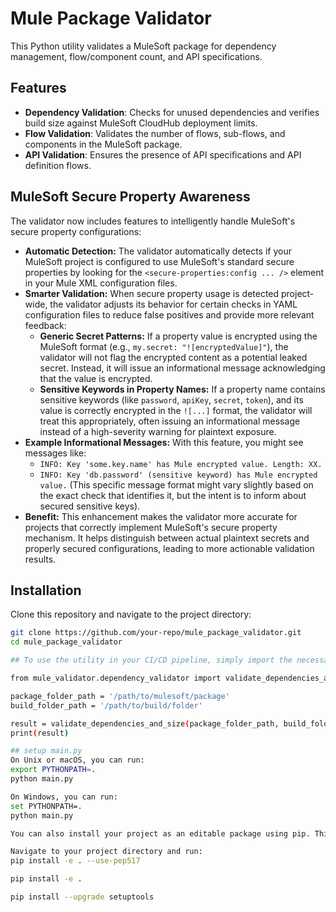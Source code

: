 # Mule Package Validator

This Python utility validates a MuleSoft package for dependency management, flow/component count, and API specifications.

## Features

- **Dependency Validation**: Checks for unused dependencies and verifies build size against MuleSoft CloudHub deployment limits.
- **Flow Validation**: Validates the number of flows, sub-flows, and components in the MuleSoft package.
- **API Validation**: Ensures the presence of API specifications and API definition flows.

## MuleSoft Secure Property Awareness

The validator now includes features to intelligently handle MuleSoft's secure property configurations:

-   **Automatic Detection:** The validator automatically detects if your MuleSoft project is configured to use MuleSoft's standard secure properties by looking for the `<secure-properties:config ... />` element in your Mule XML configuration files.
-   **Smarter Validation:** When secure property usage is detected project-wide, the validator adjusts its behavior for certain checks in YAML configuration files to reduce false positives and provide more relevant feedback:
    -   **Generic Secret Patterns:** If a property value is encrypted using the MuleSoft format (e.g., `my.secret: "![encryptedValue]"`), the validator will not flag the encrypted content as a potential leaked secret. Instead, it will issue an informational message acknowledging that the value is encrypted.
    -   **Sensitive Keywords in Property Names:** If a property name contains sensitive keywords (like `password`, `apiKey`, `secret`, `token`), and its value is correctly encrypted in the `![...]` format, the validator will treat this appropriately, often issuing an informational message instead of a high-severity warning for plaintext exposure.
-   **Example Informational Messages:** With this feature, you might see messages like:
    -   `INFO: Key 'some.key.name' has Mule encrypted value. Length: XX.`
    -   `INFO: Key 'db.password' (sensitive keyword) has Mule encrypted value.` (This specific message format might vary slightly based on the exact check that identifies it, but the intent is to inform about secured sensitive keys).
-   **Benefit:** This enhancement makes the validator more accurate for projects that correctly implement MuleSoft's secure property mechanism. It helps distinguish between actual plaintext secrets and properly secured configurations, leading to more actionable validation results.

## Installation

Clone this repository and navigate to the project directory:

```bash
git clone https://github.com/your-repo/mule_package_validator.git
cd mule_package_validator

## To use the utility in your CI/CD pipeline, simply import the necessary module and call the function

from mule_validator.dependency_validator import validate_dependencies_and_size

package_folder_path = '/path/to/mulesoft/package'
build_folder_path = '/path/to/build/folder'

result = validate_dependencies_and_size(package_folder_path, build_folder_path)
print(result)

## setup main.py
On Unix or macOS, you can run:
export PYTHONPATH=.
python main.py

On Windows, you can run:
set PYTHONPATH=.
python main.py

You can also install your project as an editable package using pip. This allows Python to recognize the package without adjusting PYTHONPATH.

Navigate to your project directory and run:
pip install -e . --use-pep517

pip install -e .

pip install --upgrade setuptools
